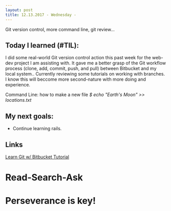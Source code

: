 ```yaml
---
layout: post
title: 12.13.2017 - Wednesday - 
---
```


Git version control, more command line, git review...

## Today I learned (#TIL):   

I did some real-world Git version control action this past week for the web-dev project I am assisting with.  It gave me a better grasp of the Git workflow process (clone, add, commit, push, and pull) between Bitbucket and my local system..   Currently reviewing some tutorials on working with branches.  I know this will beccome more second-nature with more doing and experience.  


Command Line:  how to make a new file
_$ echo "Earth's Moon" >> locations.txt_


## My next goals:

- Continue learning rails. 


## Links

[Learn Git w/ Bitbucket Tutorial](https://www.atlassian.com/git/tutorials/learn-git-with-bitbucket-cloud)

# Read-Search-Ask

# Perseverance is key!







